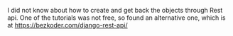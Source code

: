 I did not know about how to create and get back the objects through Rest api.
One of the tutorials was not free, so found an alternative one, which is at https://bezkoder.com/django-rest-api/